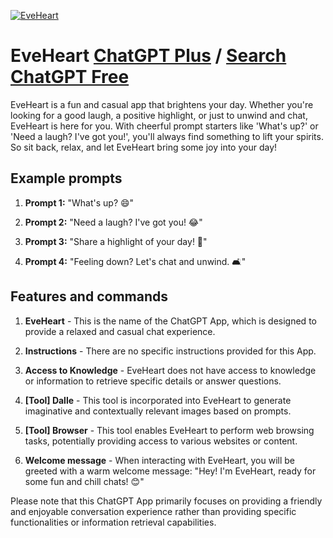 
[![EveHeart](https://files.oaiusercontent.com/file-a0ohdQbBDrZWGhl0yrcHcbgq?se=2123-10-19T01%3A36%3A00Z&sp=r&sv=2021-08-06&sr=b&rscc=max-age%3D31536000%2C%20immutable&rscd=attachment%3B%20filename%3Dd2da977e-752e-48ea-bd51-d04a4376b6d9.png&sig=hJO6bRsE8McDRdLOKIe2h/RKlmM8Vd489%2B6VcwSbBhg%3D)](https://chat.openai.com/g/g-lVAK8D7Kj-eveheart)

# EveHeart [ChatGPT Plus](https://chat.openai.com/g/g-lVAK8D7Kj-eveheart) / [Search ChatGPT Free](https://gptcall.net/index.html#/?search=EveHeart)

EveHeart is a fun and casual app that brightens your day. Whether you're looking for a good laugh, a positive highlight, or just to unwind and chat, EveHeart is here for you. With cheerful prompt starters like 'What's up?' or 'Need a laugh? I've got you!', you'll always find something to lift your spirits. So sit back, relax, and let EveHeart bring some joy into your day!

## Example prompts

1. **Prompt 1:** "What's up? 😄"

2. **Prompt 2:** "Need a laugh? I've got you! 😂"

3. **Prompt 3:** "Share a highlight of your day! 🌟"

4. **Prompt 4:** "Feeling down? Let's chat and unwind. 🛋️"


## Features and commands

1. **EveHeart** - This is the name of the ChatGPT App, which is designed to provide a relaxed and casual chat experience.

2. **Instructions** - There are no specific instructions provided for this App.

3. **Access to Knowledge** - EveHeart does not have access to knowledge or information to retrieve specific details or answer questions.

4. **[Tool] Dalle** - This tool is incorporated into EveHeart to generate imaginative and contextually relevant images based on prompts.

5. **[Tool] Browser** - This tool enables EveHeart to perform web browsing tasks, potentially providing access to various websites or content.

6. **Welcome message** - When interacting with EveHeart, you will be greeted with a warm welcome message: "Hey! I'm EveHeart, ready for some fun and chill chats! 😊"

Please note that this ChatGPT App primarily focuses on providing a friendly and enjoyable conversation experience rather than providing specific functionalities or information retrieval capabilities.


